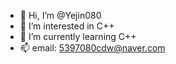 - 👋 Hi, I’m @Yejin080
- 👀 I’m interested in C++
- 🌱 I’m currently learning C++
- 📫 email: 5397080cdw@naver.com
